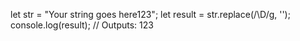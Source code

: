 let str = "Your string goes here123";
let result = str.replace(/\D/g, '');
console.log(result);  // Outputs: 123
